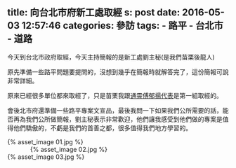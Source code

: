 title: 向台北市府新工處取經
s: post
date: 2016-05-03 12:57:46
categories: 參訪
tags:
    - 路平
    - 台北市
    - 道路
---

今天到台北市政府取經，今天主持簡報的是新工處劉主秘(是我們苗栗後龍人)

原先準備一些路平問題要提問的，沒想到幾乎在簡報時就解答完了，這份簡報可說非常詳細。

原來已經很多單位都來取經了，只是苗栗我跟[通霄傅郁揚代表](https://www.facebook.com/photo.php?fbid=585368461627248&set=a.272291922934905.1073741829.100004622977212&type=3)是第一組取經的。

會後北市府還準備一些路平專案文宣品，最後我問一下如果我們公所需要的話，能否再為我們公所做簡報，劉主秘表示非常歡迎，他們讓我感受到他們做的專案是值得他們驕傲的，不虧是我們的首善之都，很多值得我們地方學習的。

<div style="max-width: 600px; margin: auto;">{% asset_image 01.jpg %}</div>

<!-- more -->


<div style="max-width: 400px; margin: auto;">{% asset_image 02.jpg %}</div>
{% asset_image 03.jpg %}

